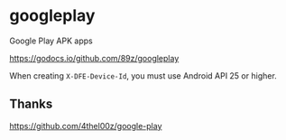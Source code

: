 # googleplay

Google Play APK apps

https://godocs.io/github.com/89z/googleplay

When creating `X-DFE-Device-Id`, you must use Android API 25 or higher.

## Thanks

https://github.com/4thel00z/google-play
